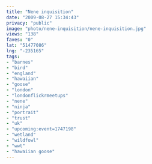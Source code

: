 ```yaml
---
title: "Nene inquisition"
date: "2009-08-27 15:34:43"
privacy: "public"
image: "photo/nene-inquisition/nene-inquisition.jpg"
views: "138"
faves: "0"
lat: "51477086"
lng: "-235165"
tags:
- "barnes"
- "bird"
- "england"
- "hawaiian"
- "goose"
- "london"
- "londonflickrmeetups"
- "nene"
- "ninja"
- "portrait"
- "trust"
- "uk"
- "upcoming:event=1747198"
- "wetland"
- "wildfowl"
- "wwt"
- "hawaiian goose"
---
```

<a href="/photos/2009/08/27/nene-inquisition" rel="nofollow"></a>
